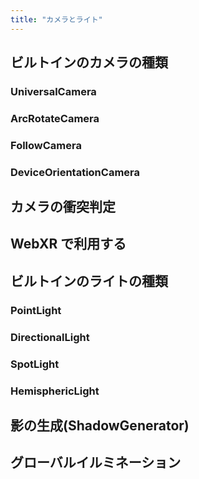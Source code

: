 ```yaml
---
title: "カメラとライト"
---
```


## ビルトインのカメラの種類

### UniversalCamera

### ArcRotateCamera

### FollowCamera

### DeviceOrientationCamera

## カメラの衝突判定

## WebXR で利用する

## ビルトインのライトの種類

### PointLight

### DirectionalLight

### SpotLight

### HemisphericLight

## 影の生成(ShadowGenerator)

## グローバルイルミネーション
